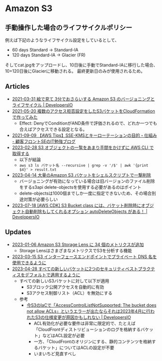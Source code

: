 # Amazon S3

## 手動操作した場合のライフサイクルポリシー

例えば下記のようなライフサイクル設定をしているとして、

- 60 days Standard -> Standard-IA
- 120 days Standard-IA -> Glacier (FR)

そしてcat.jpgをアップロードし、10日後に手動でStandard-IAに移行した場合、10+120日後にGlacierに移動される。
最終更新日のみが使用されるため。

## Articles

- [2021-03-31 絵で見て 3分でおさらいする Amazon S3 のバージョニングとライフサイクル | DevelopersIO](https://dev.classmethod.jp/articles/3minutes-s3-versioning-lifecycle/)
- [2021-05-20 複数のアクセス拒否設定をしたS3バケットをCloudFormationで作ってみた](https://dev.classmethod.jp/articles/multi-access-restricted-s3-cfn/)
  - Effect: DenyでConditionがAND条件で評価されるので、どれか一つでも合えばアクセスできる設定となる。
- [2021-09-09 【AWS Tips】SSE-KMSとキーローテーションの目的・仕組み - 顧客フロントSEのIT勉強ブログ](https://frontse.hatenablog.jp/entry/2021/09/09/171150)
- [2023-02-28 S3 オブジェクトの一覧をあまり手間をかけずに AWS CLI で取得する](https://dev.classmethod.jp/articles/s3-objects-list-aws-cli/)
  - 以下が結論
  - `aws s3 ls バケット名 --recursive | grep -v '/$' | awk '{print $4}' > result.txt`
- [2023-04-14 大量のAmazon S3 バケットをシェルスクリプトで一撃削除](https://dev.classmethod.jp/articles/delete-versioning-s3-shell/)
  - バージョニングが有効になっている場合は旧バージョンのファイル削除をするs3api delete-objectsを使用する必要があるのはポイント
  - delete-objectsは1000個までしか一度に指定できないため、その場合別途対策が必要らしい
- [2023-07-18 [AWS CDK] S3 Bucket class には、バケット削除時にオブジェクト自動削除もしてくれるオプション autoDeleteObjects がある！ | DevelopersIO](https://dev.classmethod.jp/articles/aws-cdk-s3-bucket-autodeleteobjects-feature/#toc-5)

## Updates

- [2023-01-06 Amazon S3 Storage Lens に 34 個のメトリクスが追加](https://dev.classmethod.jp/articles/s3-storage-lens-34-metrics/)
  - Storage LensはさまざまなメトリクスでS3を分析する機能
- [2023-03-15 S3 インターフェースエンドポイントでプライベート DNS 名を使用できるように](https://dev.classmethod.jp/articles/amazon-s3-private-connectivity-on-premises-networks/)
- [2023-04-28 すべての新しいバケットに2つのセキュリティベストプラクティスをデフォルトで適用するように](https://aws.amazon.com/jp/about-aws/whats-new/2023/04/amazon-s3-security-best-practices-buckets-default/)
  - すべての新しいS3バケットに対して以下が適用
    - S3ブロック公開アクセスを自動的に有効
    - S3アクセス制御リスト（ACL）を無効にする
  - 参考
    - [今S3のIaCで「AccessControlListNotSupported: The bucket does not allow ACLs」というエラーが出たならそれは2023年4月に行われたS3の仕様変更が原因かもしれない | DevelopersIO](https://dev.classmethod.jp/articles/s3-acl-error-from-202304/)
      - ACL有効化が必要な要件は非常に限定的で、たとえば「CloudFrontディストリビューションのログを格納するバケット」などはACL設定が必要
      - 一方、「CloudFrontのオリジンにする、静的コンテンツを格納するバケット」についてはACLの設定が不要
      - いまいちど見直すべし
